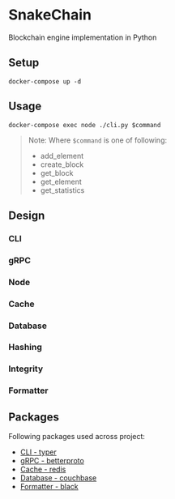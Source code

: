 # SnakeChain

Blockchain engine implementation in Python

## Setup

```
docker-compose up -d
```

## Usage

```
docker-compose exec node ./cli.py $command
```

> Note: Where `$command` is one of following:
> - add_element
> - create_block
> - get_block
> - get_element
> - get_statistics

## Design

### CLI

### gRPC

### Node

### Cache

### Database

### Hashing

### Integrity

### Formatter

## Packages

Following packages used across project:
- [CLI - typer](https://github.com/tiangolo/typer)
- [gRPC - betterproto](https://github.com/danielgtaylor/python-betterproto)
- [Cache - redis](https://github.com/andymccurdy/redis-py)
- [Database - couchbase](https://github.com/couchbase/couchbase-python-client)
- [Formatter - black](https://github.com/psf/black)

